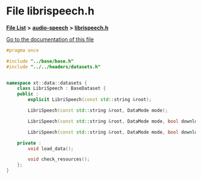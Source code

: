 

# File librispeech.h

[**File List**](files.md) **>** [**audio-speech**](dir_3f959236e5b642d039994a38a6e55324.md) **>** [**librispeech.h**](librispeech_8h.md)

[Go to the documentation of this file](librispeech_8h.md)


```C++
#pragma once

#include "../base/base.h"
#include "../../headers/datasets.h"


namespace xt::data::datasets {
    class LibriSpeech : BaseDataset {
    public :
        explicit LibriSpeech(const std::string &root);

        LibriSpeech(const std::string &root, DataMode mode);

        LibriSpeech(const std::string &root, DataMode mode, bool download);

        LibriSpeech(const std::string &root, DataMode mode, bool download, TransformType transforms);

    private :
        void load_data();

        void check_resources();
    };
}
```


